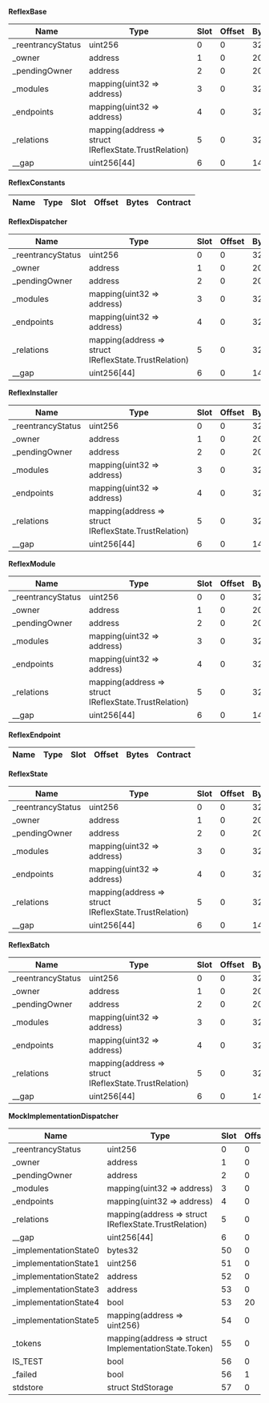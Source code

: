 **ReflexBase**

| Name               | Type                                                  | Slot | Offset | Bytes | Contract                      |
| ------------------ | ----------------------------------------------------- | ---- | ------ | ----- | ----------------------------- |
| \_reentrancyStatus | uint256                                               | 0    | 0      | 32    | src/ReflexBase.sol:ReflexBase |
| \_owner            | address                                               | 1    | 0      | 20    | src/ReflexBase.sol:ReflexBase |
| \_pendingOwner     | address                                               | 2    | 0      | 20    | src/ReflexBase.sol:ReflexBase |
| \_modules          | mapping(uint32 => address)                            | 3    | 0      | 32    | src/ReflexBase.sol:ReflexBase |
| \_endpoints        | mapping(uint32 => address)                            | 4    | 0      | 32    | src/ReflexBase.sol:ReflexBase |
| \_relations        | mapping(address => struct IReflexState.TrustRelation) | 5    | 0      | 32    | src/ReflexBase.sol:ReflexBase |
| \_\_gap            | uint256[44]                                           | 6    | 0      | 1408  | src/ReflexBase.sol:ReflexBase |

**ReflexConstants**

| Name | Type | Slot | Offset | Bytes | Contract |
| ---- | ---- | ---- | ------ | ----- | -------- |

**ReflexDispatcher**

| Name               | Type                                                  | Slot | Offset | Bytes | Contract                                  |
| ------------------ | ----------------------------------------------------- | ---- | ------ | ----- | ----------------------------------------- |
| \_reentrancyStatus | uint256                                               | 0    | 0      | 32    | src/ReflexDispatcher.sol:ReflexDispatcher |
| \_owner            | address                                               | 1    | 0      | 20    | src/ReflexDispatcher.sol:ReflexDispatcher |
| \_pendingOwner     | address                                               | 2    | 0      | 20    | src/ReflexDispatcher.sol:ReflexDispatcher |
| \_modules          | mapping(uint32 => address)                            | 3    | 0      | 32    | src/ReflexDispatcher.sol:ReflexDispatcher |
| \_endpoints        | mapping(uint32 => address)                            | 4    | 0      | 32    | src/ReflexDispatcher.sol:ReflexDispatcher |
| \_relations        | mapping(address => struct IReflexState.TrustRelation) | 5    | 0      | 32    | src/ReflexDispatcher.sol:ReflexDispatcher |
| \_\_gap            | uint256[44]                                           | 6    | 0      | 1408  | src/ReflexDispatcher.sol:ReflexDispatcher |

**ReflexInstaller**

| Name               | Type                                                  | Slot | Offset | Bytes | Contract                                |
| ------------------ | ----------------------------------------------------- | ---- | ------ | ----- | --------------------------------------- |
| \_reentrancyStatus | uint256                                               | 0    | 0      | 32    | src/ReflexInstaller.sol:ReflexInstaller |
| \_owner            | address                                               | 1    | 0      | 20    | src/ReflexInstaller.sol:ReflexInstaller |
| \_pendingOwner     | address                                               | 2    | 0      | 20    | src/ReflexInstaller.sol:ReflexInstaller |
| \_modules          | mapping(uint32 => address)                            | 3    | 0      | 32    | src/ReflexInstaller.sol:ReflexInstaller |
| \_endpoints        | mapping(uint32 => address)                            | 4    | 0      | 32    | src/ReflexInstaller.sol:ReflexInstaller |
| \_relations        | mapping(address => struct IReflexState.TrustRelation) | 5    | 0      | 32    | src/ReflexInstaller.sol:ReflexInstaller |
| \_\_gap            | uint256[44]                                           | 6    | 0      | 1408  | src/ReflexInstaller.sol:ReflexInstaller |

**ReflexModule**

| Name               | Type                                                  | Slot | Offset | Bytes | Contract                          |
| ------------------ | ----------------------------------------------------- | ---- | ------ | ----- | --------------------------------- |
| \_reentrancyStatus | uint256                                               | 0    | 0      | 32    | src/ReflexModule.sol:ReflexModule |
| \_owner            | address                                               | 1    | 0      | 20    | src/ReflexModule.sol:ReflexModule |
| \_pendingOwner     | address                                               | 2    | 0      | 20    | src/ReflexModule.sol:ReflexModule |
| \_modules          | mapping(uint32 => address)                            | 3    | 0      | 32    | src/ReflexModule.sol:ReflexModule |
| \_endpoints        | mapping(uint32 => address)                            | 4    | 0      | 32    | src/ReflexModule.sol:ReflexModule |
| \_relations        | mapping(address => struct IReflexState.TrustRelation) | 5    | 0      | 32    | src/ReflexModule.sol:ReflexModule |
| \_\_gap            | uint256[44]                                           | 6    | 0      | 1408  | src/ReflexModule.sol:ReflexModule |

**ReflexEndpoint**

| Name | Type | Slot | Offset | Bytes | Contract |
| ---- | ---- | ---- | ------ | ----- | -------- |

**ReflexState**

| Name               | Type                                                  | Slot | Offset | Bytes | Contract                        |
| ------------------ | ----------------------------------------------------- | ---- | ------ | ----- | ------------------------------- |
| \_reentrancyStatus | uint256                                               | 0    | 0      | 32    | src/ReflexState.sol:ReflexState |
| \_owner            | address                                               | 1    | 0      | 20    | src/ReflexState.sol:ReflexState |
| \_pendingOwner     | address                                               | 2    | 0      | 20    | src/ReflexState.sol:ReflexState |
| \_modules          | mapping(uint32 => address)                            | 3    | 0      | 32    | src/ReflexState.sol:ReflexState |
| \_endpoints        | mapping(uint32 => address)                            | 4    | 0      | 32    | src/ReflexState.sol:ReflexState |
| \_relations        | mapping(address => struct IReflexState.TrustRelation) | 5    | 0      | 32    | src/ReflexState.sol:ReflexState |
| \_\_gap            | uint256[44]                                           | 6    | 0      | 1408  | src/ReflexState.sol:ReflexState |

**ReflexBatch**

| Name               | Type                                                  | Slot | Offset | Bytes | Contract                                  |
| ------------------ | ----------------------------------------------------- | ---- | ------ | ----- | ----------------------------------------- |
| \_reentrancyStatus | uint256                                               | 0    | 0      | 32    | src/periphery/ReflexBatch.sol:ReflexBatch |
| \_owner            | address                                               | 1    | 0      | 20    | src/periphery/ReflexBatch.sol:ReflexBatch |
| \_pendingOwner     | address                                               | 2    | 0      | 20    | src/periphery/ReflexBatch.sol:ReflexBatch |
| \_modules          | mapping(uint32 => address)                            | 3    | 0      | 32    | src/periphery/ReflexBatch.sol:ReflexBatch |
| \_endpoints        | mapping(uint32 => address)                            | 4    | 0      | 32    | src/periphery/ReflexBatch.sol:ReflexBatch |
| \_relations        | mapping(address => struct IReflexState.TrustRelation) | 5    | 0      | 32    | src/periphery/ReflexBatch.sol:ReflexBatch |
| \_\_gap            | uint256[44]                                           | 6    | 0      | 1408  | src/periphery/ReflexBatch.sol:ReflexBatch |

**MockImplementationDispatcher**

| Name                   | Type                                                  | Slot | Offset | Bytes | Contract                                                                 |
| ---------------------- | ----------------------------------------------------- | ---- | ------ | ----- | ------------------------------------------------------------------------ |
| \_reentrancyStatus     | uint256                                               | 0    | 0      | 32    | test/mocks/MockImplementationDispatcher.sol:MockImplementationDispatcher |
| \_owner                | address                                               | 1    | 0      | 20    | test/mocks/MockImplementationDispatcher.sol:MockImplementationDispatcher |
| \_pendingOwner         | address                                               | 2    | 0      | 20    | test/mocks/MockImplementationDispatcher.sol:MockImplementationDispatcher |
| \_modules              | mapping(uint32 => address)                            | 3    | 0      | 32    | test/mocks/MockImplementationDispatcher.sol:MockImplementationDispatcher |
| \_endpoints            | mapping(uint32 => address)                            | 4    | 0      | 32    | test/mocks/MockImplementationDispatcher.sol:MockImplementationDispatcher |
| \_relations            | mapping(address => struct IReflexState.TrustRelation) | 5    | 0      | 32    | test/mocks/MockImplementationDispatcher.sol:MockImplementationDispatcher |
| \_\_gap                | uint256[44]                                           | 6    | 0      | 1408  | test/mocks/MockImplementationDispatcher.sol:MockImplementationDispatcher |
| \_implementationState0 | bytes32                                               | 50   | 0      | 32    | test/mocks/MockImplementationDispatcher.sol:MockImplementationDispatcher |
| \_implementationState1 | uint256                                               | 51   | 0      | 32    | test/mocks/MockImplementationDispatcher.sol:MockImplementationDispatcher |
| \_implementationState2 | address                                               | 52   | 0      | 20    | test/mocks/MockImplementationDispatcher.sol:MockImplementationDispatcher |
| \_implementationState3 | address                                               | 53   | 0      | 20    | test/mocks/MockImplementationDispatcher.sol:MockImplementationDispatcher |
| \_implementationState4 | bool                                                  | 53   | 20     | 1     | test/mocks/MockImplementationDispatcher.sol:MockImplementationDispatcher |
| \_implementationState5 | mapping(address => uint256)                           | 54   | 0      | 32    | test/mocks/MockImplementationDispatcher.sol:MockImplementationDispatcher |
| \_tokens               | mapping(address => struct ImplementationState.Token)  | 55   | 0      | 32    | test/mocks/MockImplementationDispatcher.sol:MockImplementationDispatcher |
| IS_TEST                | bool                                                  | 56   | 0      | 1     | test/mocks/MockImplementationDispatcher.sol:MockImplementationDispatcher |
| \_failed               | bool                                                  | 56   | 1      | 1     | test/mocks/MockImplementationDispatcher.sol:MockImplementationDispatcher |
| stdstore               | struct StdStorage                                     | 57   | 0      | 224   | test/mocks/MockImplementationDispatcher.sol:MockImplementationDispatcher |

